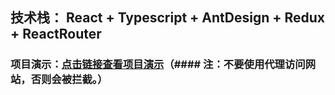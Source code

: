 ## 技术栈： React + Typescript + AntDesign + Redux + ReactRouter
### 项目演示：[点击链接查看项目演示](http://tour.aeeternity.com/)（#### 注：不要使用代理访问网站，否则会被拦截。）

